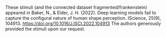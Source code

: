 These stimuli (and the connected dataset fragmented/frankenstein) appeared in 
Baker, N., & Elder, J. H. (2022). Deep learning models fail to capture the configural nature of human shape perception. IScience, 25(9), 104913. https://doi.org/10.1016/J.ISCI.2022.104913
The authors generously provided the stimuli upon our request.